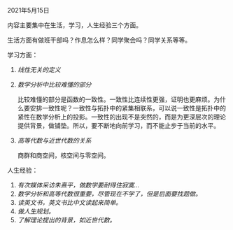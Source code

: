 2021年5月15日

内容主要集中在生活，学习，人生经验三个方面。

生活方面有做班干部吗？作息怎么样？同学聚会吗？同学关系等等。

学习方面：
1. *线性无关的定义*
2. *数学分析中比较难懂的部分*
   
   比较难懂的部分是函数的一致性。一致性比连续性更强，证明也更麻烦。为什么要安排一致性呢？一致性与拓扑中的紧集相联系，可以说一致性是拓扑中的紧性在数学分析上的投影。一致性的出现不是突然的，而是为更深层次的理论提供背景，做铺垫。所以，要不断地向前学习，而不能止步于当前的水平。

3. *高等代数与近世代数的关系*
   
   商群和商空间，核空间与零空间。

人生经验：
1. *有次媒体采访朱熹平，做数学要耐得住寂寞...*
2. *数学分析和高等代数很重要，尽管现在不学了，但是后面要找题做。*
3. *读英文书，英文书比中文读起来简单。*
4. *做人生规划。*
5. *了解理论提出的背景，如近世代数。*